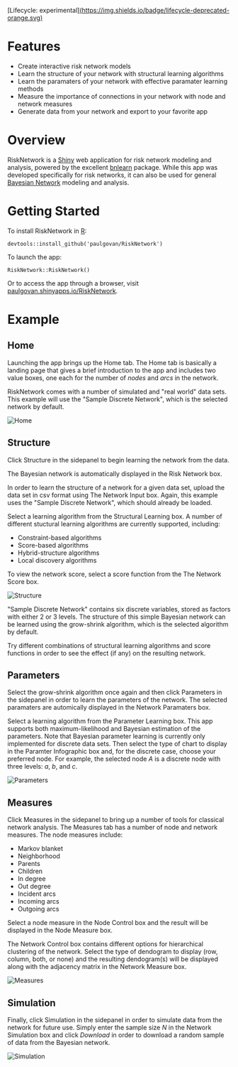[Lifecycle:
experimental][(https://img.shields.io/badge/lifecycle-deprecated-orange.svg)](https://lifecycle.r-lib.org/articles/stages.html#deprecated)

# Features
* Create interactive risk network models
* Learn the structure of your network with structural learning algorithms
* Learn the paramaters of your network with effective paramater learning methods
* Measure the importance of connections in your network with node and network measures
* Generate data from your network and export to your favorite app

# Overview
RiskNetwork is a [Shiny](http://shiny.rstudio.com) web application for risk network modeling and analysis, powered by the excellent [bnlearn](http://www.bnlearn.com) package. While this app was developed specifically for risk networks, it can also be used for general [Bayesian Network](https://github.com/paulgovan/BayesianNetwork) modeling and analysis.

# Getting Started
To install RiskNetwork in [R](https://www.r-project.org):

```
devtools::install_github('paulgovan/RiskNetwork')
```

To launch the app:

```
RiskNetwork::RiskNetwork()
```

Or to access the app through a browser, visit [paulgovan.shinyapps.io/RiskNetwork](https://paulgovan.shinyapps.io/RiskNetwork/). 

# Example
## Home
Launching the app brings up the Home tab. The Home tab is basically a landing page that gives a brief introduction to the app and includes two value boxes, one each for the number of *nodes* and *arcs* in the network. 

RiskNetwork comes with a number of simulated and "real world" data sets. This example will use the "Sample Discrete Network", which is the selected network by default.

![Home](https://github.com/paulgovan/RiskNetwork/blob/master/inst/images/Dashboard.PNG?raw=true)

## Structure
Click Structure in the sidepanel to begin learning the network from the data.

The Bayesian network is automatically displayed in the Risk Network box.

In order to learn the structure of a network for a given data set, upload the data set in csv format using The Network Input box. Again, this example uses the "Sample Discrete Network", which should already be loaded. 

Select a learning algorithm from the Structural Learning box. A number of different stuctural learning algorithms are currently supported, including:  
* Constraint-based algorithms
* Score-based algorithms
* Hybrid-structure algorithms
* Local discovery algorithms

To view the network score, select a score function from the The Network Score box. 

![Structure](https://github.com/paulgovan/RiskNetwork/blob/master/inst/images/Structure.PNG?raw=true)

"Sample Discrete Network" contains six discrete variables, stored as factors with either 2 or 3 levels. The structure of this simple Bayesian network can be learned using the grow-shrink algorithm, which is the selected algorithm by default.

Try different combinations of structural learning algorithms and score functions in order to see the effect (if any) on the resulting network.

## Parameters
Select the grow-shrink algorithm once again and then click Parameters in the sidepanel in order to learn the parameters of the network. The selected paramaters are automically displayed in the Network Paramaters box.

Select a learning algorithm from the Parameter Learning box. This app supports both maximum-likelihood and Bayesian estimation of the parameters. Note that Bayesian parameter learning is currently only implemented for discrete data sets. Then select the type of chart to display in the Paramter Infographic box and, for the discrete case, choose your preferred node. For example, the selected node *A* is a discrete node with three levels: *a*, *b*, and *c*.

![Parameters](https://github.com/paulgovan/RiskNetwork/blob/master/inst/images/Parameters.PNG?raw=true)

## Measures
Click Measures in the sidepanel to bring up a number of tools for classical network analysis. The Measures tab has a number of node and network measures. The node measures include:
* Markov blanket
* Neighborhood
* Parents
* Children
* In degree
* Out degree
* Incident arcs
* Incoming arcs
* Outgoing arcs

Select a node measure in the Node Control box and the result will be displayed in the Node Measure box.

The Network Control box contains different options for hierarchical clustering of the network. Select the type of dendogram to display (row, column, both, or none) and the resulting dendogram(s) will be displayed along with the adjacency matrix in the Network Measure box.

![Measures](https://github.com/paulgovan/RiskNetwork/blob/master/inst/images/Measures.PNG?raw=true)

## Simulation

Finally, click Simulation in the sidepanel in order to simulate data from the network for future use. Simply enter the sample size *N* in the Network Simulation box and click *Download* in order to download a random sample of data from the Bayesian network. 

![Simulation](https://github.com/paulgovan/RiskNetwork/blob/master/inst/images/Simulation.PNG?raw=true)

